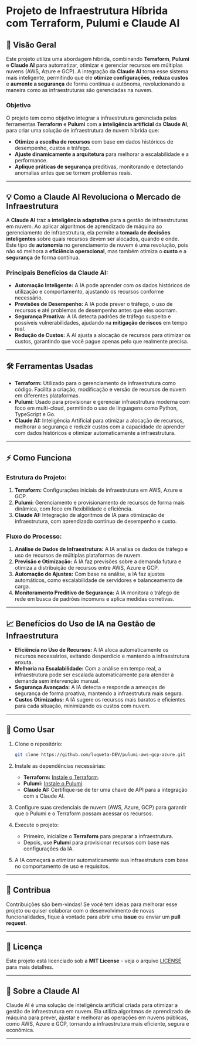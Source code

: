# Projeto de Infraestrutura Híbrida com Terraform, Pulumi e Claude AI

## 🚀 Visão Geral

Este projeto utiliza uma abordagem híbrida, combinando **Terraform**, **Pulumi** e **Claude AI** para automatizar, otimizar e gerenciar recursos em múltiplas nuvens (AWS, Azure e GCP). A integração da **Claude AI** torna esse sistema mais inteligente, permitindo que ele **otimize configurações**, **reduza custos** e **aumente a segurança** de forma contínua e autônoma, revolucionando a maneira como as infraestruturas são gerenciadas na nuvem.

### Objetivo
O projeto tem como objetivo integrar a infraestrutura gerenciada pelas ferramentas **Terraform** e **Pulumi** com a **inteligência artificial** da **Claude AI**, para criar uma solução de infraestrutura de nuvem híbrida que:
- **Otimize a escolha de recursos** com base em dados históricos de desempenho, custos e tráfego.
- **Ajuste dinamicamente a arquitetura** para melhorar a escalabilidade e a performance.
- **Aplique práticas de segurança** preditivas, monitorando e detectando anomalias antes que se tornem problemas reais.

---

## 💡 Como a Claude AI Revoluciona o Mercado de Infraestrutura

A **Claude AI** traz a **inteligência adaptativa** para a gestão de infraestruturas em nuvem. Ao aplicar algoritmos de aprendizado de máquina ao gerenciamento de infraestrutura, ela permite a **tomada de decisões inteligentes** sobre quais recursos devem ser alocados, quando e onde. Este tipo de **autonomia** no gerenciamento de nuvem é uma revolução, pois não só melhora a **eficiência operacional**, mas também otimiza o **custo** e a **segurança** de forma contínua.

### Principais Benefícios da Claude AI:

- **Automação Inteligente:** A IA pode aprender com os dados históricos de utilização e comportamento, ajustando os recursos conforme necessário.
- **Previsões de Desempenho:** A IA pode prever o tráfego, o uso de recursos e até problemas de desempenho antes que eles ocorram.
- **Segurança Proativa:** A IA detecta padrões de tráfego suspeito e possíveis vulnerabilidades, ajudando na **mitigação de riscos** em tempo real.
- **Redução de Custos:** A AI ajusta a alocação de recursos para otimizar os custos, garantindo que você pague apenas pelo que realmente precisa.

---

## 🛠 Ferramentas Usadas

- **Terraform:** Utilizado para o gerenciamento de infraestrutura como código. Facilita a criação, modificação e versão de recursos de nuvem em diferentes plataformas.
- **Pulumi:** Usado para provisionar e gerenciar infraestrutura moderna com foco em multi-cloud, permitindo o uso de linguagens como Python, TypeScript e Go.
- **Claude AI:** Inteligência Artificial para otimizar a alocação de recursos, melhorar a segurança e reduzir custos com a capacidade de aprender com dados históricos e otimizar automaticamente a infraestrutura.

---

## ⚡ Como Funciona

### Estrutura do Projeto:
1. **Terraform:** Configurações iniciais de infraestrutura em AWS, Azure e GCP.
2. **Pulumi:** Gerenciamento e provisionamento de recursos de forma mais dinâmica, com foco em flexibilidade e eficiência.
3. **Claude AI:** Integração de algoritmos de IA para otimização de infraestrutura, com aprendizado contínuo de desempenho e custo.

### Fluxo do Processo:
1. **Análise de Dados de Infraestrutura:** A IA analisa os dados de tráfego e uso de recursos de múltiplas plataformas de nuvem.
2. **Previsão e Otimização:** A IA faz previsões sobre a demanda futura e otimiza a distribuição de recursos entre AWS, Azure e GCP.
3. **Automação de Ajustes:** Com base na análise, a IA faz ajustes automáticos, como escalabilidade de servidores e balanceamento de carga.
4. **Monitoramento Preditivo de Segurança:** A IA monitora o tráfego de rede em busca de padrões incomuns e aplica medidas corretivas.

---

## 📈 Benefícios do Uso de IA na Gestão de Infraestrutura

- **Eficiência no Uso de Recursos:** A IA aloca automaticamente os recursos necessários, evitando desperdício e mantendo a infraestrutura enxuta.
- **Melhoria na Escalabilidade:** Com a análise em tempo real, a infraestrutura pode ser escalada automaticamente para atender à demanda sem intervenção manual.
- **Segurança Avançada:** A IA detecta e responde a ameaças de segurança de forma proativa, mantendo a infraestrutura mais segura.
- **Custos Otimizados:** A IA sugere os recursos mais baratos e eficientes para cada situação, minimizando os custos com nuvem.

---

## 🔧 Como Usar

1. Clone o repositório:
    ```bash
    git clone https://github.com/luqueta-DEV/pulumi-aws-gcp-azure.git
    ```

2. Instale as dependências necessárias:
    - **Terraform:** [Instale o Terraform](https://www.terraform.io/downloads).
    - **Pulumi:** [Instale o Pulumi](https://www.pulumi.com/docs/get-started/install/).
    - **Claude AI:** Certifique-se de ter uma chave de API para a integração com a Claude AI.

3. Configure suas credenciais de nuvem (AWS, Azure, GCP) para garantir que o Pulumi e o Terraform possam acessar os recursos.

4. Execute o projeto:
    - Primeiro, inicialize o **Terraform** para preparar a infraestrutura.
    - Depois, use **Pulumi** para provisionar recursos com base nas configurações da IA.

5. A IA começará a otimizar automaticamente sua infraestrutura com base no comportamento de uso e requisitos.

---

## 💬 Contribua

Contribuições são bem-vindas! Se você tem ideias para melhorar esse projeto ou quiser colaborar com o desenvolvimento de novas funcionalidades, fique à vontade para abrir uma **issue** ou enviar um **pull request**.

---

## 📄 Licença

Este projeto está licenciado sob a **MIT License** - veja o arquivo [LICENSE](LICENSE) para mais detalhes.

---

## 🤖 Sobre a Claude AI

Claude AI é uma solução de inteligência artificial criada para otimizar a gestão de infraestrutura em nuvem. Ela utiliza algoritmos de aprendizado de máquina para prever, ajustar e melhorar as operações em nuvens públicas, como AWS, Azure e GCP, tornando a infraestrutura mais eficiente, segura e econômica.

---


